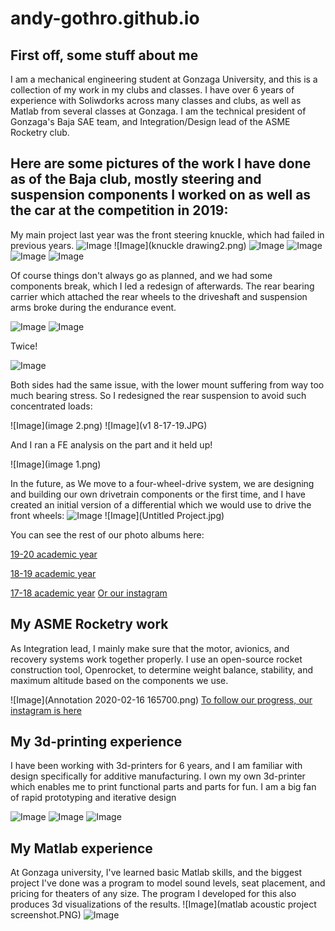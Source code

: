 # andy-gothro.github.io
## First off, some stuff about me

I am a mechanical engineering student at Gonzaga University, and this is a collection of my work in my clubs and classes. I have over 6 years of experience with Soliwdorks across many classes and clubs, as well as Matlab from several classes at Gonzaga. I am the technical president of Gonzaga's Baja SAE team, and Integration/Design lead of the ASME Rocketry club.

## Here are some pictures of the work I have done as of the Baja club, mostly steering and suspension components I worked on as well as the car at the competition in 2019:

My main project last year was the front steering knuckle, which had failed in previous years.
![Image](Picture2.png)
![Image](knuckle drawing2.png)
![Image](Picture1.png)
![Image](IMG_20190223_165628.jpg)
![Image](00100dPORTRAIT_00100_BURST20190223162212570_COVER.jpg)
![Image](IMG_3094.JPG)

Of course things don't always go as planned, and we had some components break, which I led a redesign of afterwards.
The rear bearing carrier which attached the rear wheels to the driveshaft and suspension arms broke during the endurance event.

![Image](20190519_101742.jpg)
![Image](IMG_20190519_102107.jpg)

Twice!

![Image](IMG_20190519_131546.jpg)

Both sides had the same issue, with the lower mount suffering from way too much bearing stress.
So I redesigned the rear suspension to avoid such concentrated loads:

![Image](image 2.png)
![Image](v1 8-17-19.JPG)

And I ran a FE analysis on the part and it held up!

![Image](image 1.png)

In the future, as We move to a four-wheel-drive system, we are designing and building our own drivetrain components or the first time, and I have created an initial version of a differential which we would use to drive the front wheels:
![Image](Untitled6.JPG)
![Image](Untitled Project.jpg)

You can see the rest of our photo albums here:

[19-20 academic year](https://photos.app.goo.gl/GVKg7iayb1dhtsLK7)

[18-19 academic year](https://photos.app.goo.gl/v7NS6NghzjfBwRsY9)

[17-18 academic year](https://photos.app.goo.gl/PrlAercuPOIZDoWB3)
[Or our instagram](https://www.instagram.com/gubajasae/)

## My ASME Rocketry work

As Integration lead, I mainly make sure that the motor, avionics, and recovery systems work together properly. I use an open-source rocket construction tool, Openrocket, to determine weight balance, stability, and maximum altitude based on the components we use. 

![Image](Annotation 2020-02-16 165700.png)
[To follow our progress, our instagram is here](https://www.instagram.com/gonzagarocketry/)

## My 3d-printing experience

I have been working with 3d-printers for 6 years, and I am familiar with design specifically for additive manufacturing. I own my own 3d-printer which enables me to print functional parts and parts for fun. I am a big fan of rapid prototyping and iterative design

![Image](IMG_20190621_174026.jpg)
![Image](IMG_20190223_151350.jpg)
![Image](IMG_20190414_145545_423.jpg)

## My Matlab experience

At Gonzaga university, I've learned basic Matlab skills, and the biggest project I've done was a program to model sound levels, seat placement, and pricing for theaters of any size. The program I developed for this also produces 3d visualizations of the results.
![Image](matlab acoustic project screenshot.PNG)
![Image](giphy.gif)

